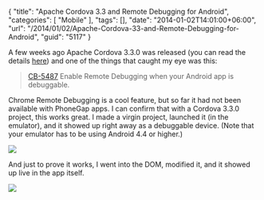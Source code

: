 {
	"title": "Apache Cordova 3.3 and Remote Debugging for Android",
	"categories": [
		"Mobile"
	],
	"tags": [],
	"date": "2014-01-02T14:01:00+06:00",
	"url": "/2014/01/02/Apache-Cordova-33-and-Remote-Debugging-for-Android",
	"guid": "5117"
}

<p>
A few weeks ago Apache Cordova 3.3.0 was released (you can read the details <a href="http://cordova.apache.org/announcements/2013/12/16/cordova-330.html">here</a>) and one of the things that caught my eye was this:
</p>
<!--more-->
<blockquote>
<a href="https://issues.apache.org/jira/browse/CB-5487">CB-5487</a> Enable Remote Debugging when your Android app is debuggable.
</blockquote>

<p>
Chrome Remote Debugging is a cool feature, but so far it had not been available with PhoneGap apps. I can confirm that with a Cordova 3.3.0 project, this works great. I made a virgin project, launched it (in the emulator), and it showed up right away as a debuggable device. (Note that your emulator has to be using Android 4.4 or higher.)
</p>

<p>
<img src="http://www.raymondcamden.com/images/Screenshot_1_2_14__1_25_PM.png" />
</p>

<p>
And just to prove it works, I went into the DOM, modified it, and it showed up live in the app itself.
</p>

<p>
<img src="http://www.raymondcamden.com/images/Screen Shot 2014-01-02 at 1.24.35 PM.png" />
</p>